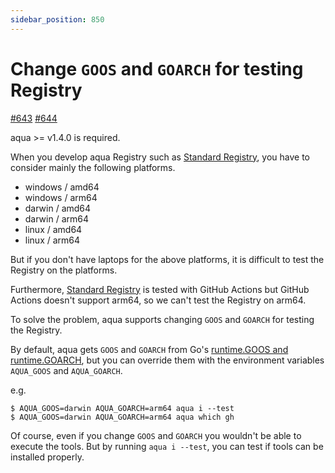 ```yaml
---
sidebar_position: 850
---
```


# Change `GOOS` and `GOARCH` for testing Registry

[#643](https://github.com/aquaproj/aqua/issues/643) [#644](https://github.com/aquaproj/aqua/issues/644)

aqua >= v1.4.0 is required.

When you develop aqua Registry such as [Standard Registry](https://github.com/aquaproj/aqua-registry), you have to consider mainly the following platforms.

* windows / amd64
* windows / arm64
* darwin / amd64
* darwin / arm64
* linux / amd64
* linux / arm64

But if you don't have laptops for the above platforms, it is difficult to test the Registry on the platforms.

Furthermore, [Standard Registry](https://github.com/aquaproj/aqua-registry) is tested with GitHub Actions but GitHub Actions doesn't support arm64, so we can't test the Registry on arm64.

To solve the problem, aqua supports changing `GOOS` and `GOARCH` for testing the Registry.

By default, aqua gets `GOOS` and `GOARCH` from Go's [runtime.GOOS and runtime.GOARCH](https://pkg.go.dev/runtime#pkg-constants), but you can override them with the environment variables `AQUA_GOOS` and `AQUA_GOARCH`.

e.g.

```console
$ AQUA_GOOS=darwin AQUA_GOARCH=arm64 aqua i --test
$ AQUA_GOOS=darwin AQUA_GOARCH=arm64 aqua which gh
```

Of course, even if you change `GOOS` and `GOARCH` you wouldn't be able to execute the tools.
But by running `aqua i --test`, you can test if tools can be installed properly.
